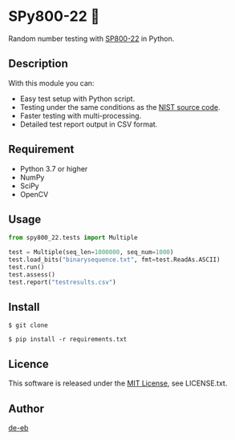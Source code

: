 # SPy800-22 :game_die:
Random number testing with [SP800-22](https://nvlpubs.nist.gov/nistpubs/legacy/sp/nistspecialpublication800-22r1a.pdf) in Python.

## Description
With this module you can:
- Easy test setup with Python script.
- Testing under the same conditions as the [NIST source code](https://csrc.nist.gov/projects/random-bit-generation/documentation-and-software).
- Faster testing with multi-processing.
- Detailed test report output in CSV format.

## Requirement
- Python 3.7 or higher
- NumPy
- SciPy
- OpenCV

## Usage
```python
from spy800_22.tests import Multiple

test = Multiple(seq_len=1000000, seq_num=1000)
test.load_bits("binarysequence.txt", fmt=test.ReadAs.ASCII)
test.run()
test.assess()
test.report("testresults.csv")
```

## Install
```
$ git clone
```

```
$ pip install -r requirements.txt
```

## Licence
This software is released under the [MIT License](https://opensource.org/licenses/MIT), see LICENSE.txt.

## Author

[de-eb]()